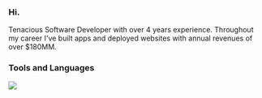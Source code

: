 <!--
**BigRoofus/BigRoofus** is a ✨ _special_ ✨ repository because its `README.md` (this file) appears on your GitHub profile.

Here are some ideas to get you started:

- 🔭 I’m currently working on ...
- 🌱 I’m currently learning ...
- 👯 I’m looking to collaborate on ...
- 🤔 I’m looking for help with ...
- 💬 Ask me about ...
- 📫 How to reach me: ...
- 😄 Pronouns: ...
- ⚡ Fun fact: ...
-->

### Hi.

Tenacious Software Developer with over 4 years experience. Throughout my career I've built apps and deployed websites with annual revenues of over $180MM.

### Tools and Languages

<!-- get icons from https://github.com/tandpfun/skill-icons -->
<img src="https://skillicons.dev/icons?i=js,nodejs,svelte,vue,react,html,css,sass,ts,mysql,postman,py,vite,docker,kubernetes,git,aws,azure&perline=4" />
